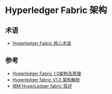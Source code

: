 # Hyperledger Fabric 架构

## 术语

* [Hyperledger Fabric 核心术语](https://blog.csdn.net/yeasy/article/details/78277830)

## 参考

* [Hyperledger Fabric 1.0架构及原理](https://blog.csdn.net/xcjing/article/details/78883642)
* [Hyperledger fabric V1.0 架构解析](https://blog.csdn.net/jambeau/article/details/78786358)
* [IBM HyperLedger fabric 简述](http://www.8btc.com/ibm-hyperledger-fabric)